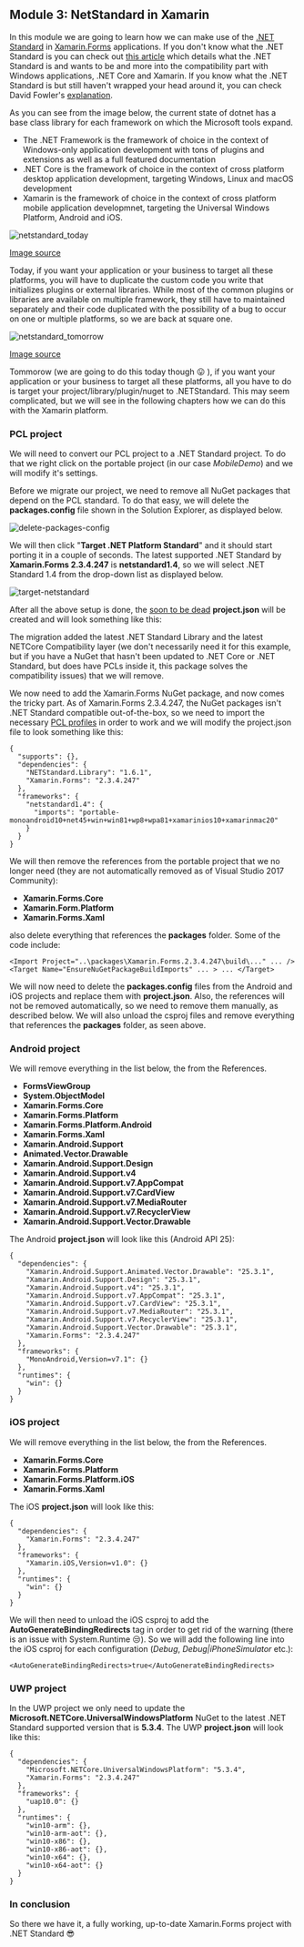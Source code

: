 ## Module 3: NetStandard in Xamarin

In this module we are going to learn how we can make use of the [.NET Standard](https://docs.microsoft.com/en-us/dotnet/articles/standard/library) in [Xamarin.Forms](https://www.xamarin.com/forms) applications. If you don't know what the .NET Standard is you can check out [this article](https://blogs.msdn.microsoft.com/dotnet/2016/09/26/introducing-net-standard/) which details what the .NET Standard is and wants to be and more into the compatibility part with Windows applications, .NET Core and Xamarin. If you know what the .NET Standard is but still haven't wrapped your head around it, you can check David Fowler's [explanation](https://gist.github.com/davidfowl/8939f305567e1755412d6dc0b8baf1b7).

As you can see from the image below, the current state of dotnet has a base class library for each framework on which the Microsoft tools expand.

 - The .NET Framework is the framework of choice in the context of Windows-only application development with tons of plugins and extensions as well as a full featured documentation
 - .NET Core is the framework of choice in the context of cross platform desktop application development, targeting Windows, Linux and macOS development
 - Xamarin is the framework of choice in the context of cross platform mobile application developmnet, targeting the Universal Windows Platform, Android and iOS.

![netstandard_today](https://github.com/microsoft-dx/xamarin-fundamentals-ui/blob/master/Images/dotnet-today.png?raw=true) 

[Image source](https://msdnshared.blob.core.windows.net/media/2016/09/dotnet-today.png)

Today, if you want your application or your business to target all these platforms, you will have to duplicate the custom code you write that initializes plugins or external libraries. While most of the common plugins or libraries are available on multiple framework, they still have to maintained separately and their code duplicated with the possibility of a bug to occur on one or multiple platforms, so we are back at square one.

![netstandard_tomorrow](https://github.com/microsoft-dx/xamarin-fundamentals-ui/blob/master/Images/dotnet-tomorrow.png?raw=true) 

[Image source](https://msdnshared.blob.core.windows.net/media/2016/09/dotnet-tomorrow.png)

Tommorow (we are going to do this today though :stuck_out_tongue: ), if you want your application or your business to target all these platforms, all you have to do is target your project/library/plugin/nuget to .NETStandard. This may seem complicated, but we will see in the following chapters how we can do this with the Xamarin platform.

### PCL project

We will need to convert our PCL project to a .NET Standard project. To do that we right click on the portable project (in our case *MobileDemo*) and we will modify it's settings.

Before we migrate our project, we need to remove all NuGet packages that depend on the PCL standard. To do that easy, we will delete the **packages.config** file shown in the Solution Explorer, as displayed below.

![delete-packages-config](https://github.com/microsoft-dx/xamarin-fundamentals-ui/blob/master/Images/delete-packages-config.png?raw=true) 

We will then click "**Target .NET Platform Standard**" and it should start porting it in a couple of seconds. The latest supported .NET Standard by **Xamarin.Forms 2.3.4.247** is **netstandard1.4**, so we will select .NET Standard 1.4 from the drop-down list as displayed below.

![target-netstandard](https://github.com/microsoft-dx/xamarin-fundamentals-ui/blob/master/Images/target-netstandard.png?raw=true) 

After all the above setup is done, the [soon to be dead](https://xamarinhelp.com/visual-studio-2017-net-standard-xamarin/) **project.json** will be created and will look something like this:

The migration added the latest .NET Standard Library and the latest NETCore Compatibility layer (we don't necessarily need it for this example, but if you have a NuGet that hasn't been updated to .NET Core or .NET Standard, but does have PCLs inside it, this package solves the compatibility issues) that we will remove.

We now need to add the Xamarin.Forms NuGet package, and now comes the tricky part. As of Xamarin.Forms 2.3.4.247, the NuGet packages isn't .NET Standard compatible out-of-the-box, so we need to import the necessary [PCL profiles](https://docs.microsoft.com/en-us/nuget/schema/target-frameworks) in order to work and we will modify the project.json file to look something like this:

```
{
  "supports": {},
  "dependencies": {
    "NETStandard.Library": "1.6.1",
    "Xamarin.Forms": "2.3.4.247"
  },
  "frameworks": {
    "netstandard1.4": {
      "imports": "portable-monoandroid10+net45+win+win81+wp8+wpa81+xamarinios10+xamarinmac20"
    }
  }
}
```

We will then remove the references from the portable project that we no longer need (they are not automatically removed as of Visual Studio 2017 Community):
*   **Xamarin.Forms.Core**
*   **Xamarin.Form.Platform**
*   **Xamarin.Forms.Xaml**

also delete everything that references the **packages** folder. Some of the code include: 
```
<Import Project="..\packages\Xamarin.Forms.2.3.4.247\build\..." ... />
<Target Name="EnsureNuGetPackageBuildImports" ... > ... </Target>
```

We will now need to delete the **packages.config** files from the Android and iOS projects and replace them with **project.json**. Also, the references will not be removed automatically, so we need to remove them manually, as described below. We will also unload the csproj files and remove everything that references the **packages** folder, as seen above.

### Android project

We will remove everything in the list below, the from the References.
*   **FormsViewGroup**
*   **System.ObjectModel**
*   **Xamarin.Forms.Core**
*   **Xamarin.Forms.Platform**
*   **Xamarin.Forms.Platform.Android**
*   **Xamarin.Forms.Xaml**
*   **Xamarin.Android.Support**
*   **Animated.Vector.Drawable**
*   **Xamarin.Android.Support.Design**
*   **Xamarin.Android.Support.v4**
*   **Xamarin.Android.Support.v7.AppCompat**
*   **Xamarin.Android.Support.v7.CardView**
*   **Xamarin.Android.Support.v7.MediaRouter**
*   **Xamarin.Android.Support.v7.RecyclerView**
*   **Xamarin.Android.Support.Vector.Drawable**

The Android **project.json** will look like this (Android API 25):

```
{
  "dependencies": {
    "Xamarin.Android.Support.Animated.Vector.Drawable": "25.3.1",
    "Xamarin.Android.Support.Design": "25.3.1",
    "Xamarin.Android.Support.v4": "25.3.1",
    "Xamarin.Android.Support.v7.AppCompat": "25.3.1",
    "Xamarin.Android.Support.v7.CardView": "25.3.1",
    "Xamarin.Android.Support.v7.MediaRouter": "25.3.1",
    "Xamarin.Android.Support.v7.RecyclerView": "25.3.1",
    "Xamarin.Android.Support.Vector.Drawable": "25.3.1",
    "Xamarin.Forms": "2.3.4.247"
  },
  "frameworks": {
    "MonoAndroid,Version=v7.1": {}
  },
  "runtimes": {
    "win": {}
  }
}
```

### iOS project

We will remove everything in the list below, the from the References.
*   **Xamarin.Forms.Core**
*   **Xamarin.Forms.Platform**
*   **Xamarin.Forms.Platform.iOS**
*   **Xamarin.Forms.Xaml**

The iOS **project.json** will look like this:

```
{
  "dependencies": {
    "Xamarin.Forms": "2.3.4.247"
  },
  "frameworks": {
    "Xamarin.iOS,Version=v1.0": {}
  },
  "runtimes": {
    "win": {}
  }
}
```

We will then need to unload the iOS csproj to add the **AutoGenerateBindingRedirects** tag in order to get rid of the warning (there is an issue with System.Runtime :unamused:). So we will add the following line into the iOS csproj for each configuration (*Debug*, *Debug|iPhoneSimulator* etc.):

```
<AutoGenerateBindingRedirects>true</AutoGenerateBindingRedirects>
```

### UWP project

In the UWP project we only need to update the **Microsoft.NETCore.UniversalWindowsPlatform** NuGet to the latest .NET Standard supported version that is **5.3.4**. The UWP **project.json** will look like this:

```
{
  "dependencies": {
    "Microsoft.NETCore.UniversalWindowsPlatform": "5.3.4",
    "Xamarin.Forms": "2.3.4.247"
  },
  "frameworks": {
    "uap10.0": {}
  },
  "runtimes": {
    "win10-arm": {},
    "win10-arm-aot": {},
    "win10-x86": {},
    "win10-x86-aot": {},
    "win10-x64": {},
    "win10-x64-aot": {}
  }
}
```

### In conclusion

So there we have it, a fully working, up-to-date Xamarin.Forms project with .NET Standard :sunglasses: